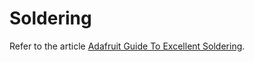 # Soldering

Refer to the article [Adafruit Guide To Excellent Soldering](https://learn.adafruit.com/adafruit-guide-excellent-soldering/).
